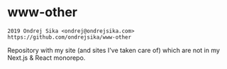 # www-other

    2019 Ondrej Sika <ondrej@ondrejsika.com>
    https://github.com/ondrejsika/www-other

Repository with my site (and sites I've taken care of) which are not in my Next.js & React monorepo.
